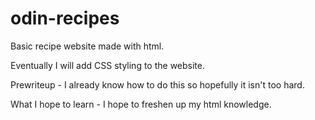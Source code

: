 # odin-recipes
Basic recipe website made with html.

Eventually I will add CSS styling to the website.

Prewriteup -
	I already know how to do this so hopefully it isn't too hard.

What I hope to learn -
	I hope to freshen up my html knowledge.
